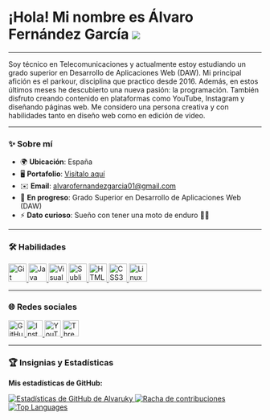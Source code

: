 # ¡Hola! Mi nombre es Álvaro Fernández García ![](https://user-images.githubusercontent.com/18350557/176309783-0785949b-9127-417c-8b55-ab5a4333674e.gif)

---

Soy técnico en Telecomunicaciones y actualmente estoy estudiando un grado superior en Desarrollo de Aplicaciones Web (DAW). Mi principal afición es el parkour, disciplina que practico desde 2016. Además, en estos últimos meses he descubierto una nueva pasión: la programación. También disfruto creando contenido en plataformas como YouTube, Instagram y diseñando páginas web. Me considero una persona creativa y con habilidades tanto en diseño web como en edición de video.

---

### ✨ Sobre mí
- 🌍 **Ubicación**: España
- 🖥️ **Portafolio**: [Visítalo aquí](http://github.com/Alvaruky/Portfolio-Web)
- ✉️ **Email**: [alvarofernandezgarcia01@gmail.com](mailto:alvarofernandezgarcia01@gmail.com)
- 🧠 **En progreso**: Grado Superior en Desarrollo de Aplicaciones Web (DAW)
- ⚡ **Dato curioso**: Sueño con tener una moto de enduro 🚵‍♂️

---

### 🛠️ Habilidades

<p align="left">
  <a href="https://git-scm.com/" target="_blank" rel="noreferrer">
    <img src="https://raw.githubusercontent.com/danielcranney/readme-generator/main/public/icons/skills/git-colored.svg" width="36" height="36" alt="Git" />
  </a>
  <a href="https://www.oracle.com/java/" target="_blank" rel="noreferrer">
    <img src="https://raw.githubusercontent.com/danielcranney/readme-generator/main/public/icons/skills/java-colored.svg" width="36" height="36" alt="Java" />
  </a>
  <a href="https://code.visualstudio.com/" target="_blank" rel="noreferrer">
    <img src="https://cdn.jsdelivr.net/gh/devicons/devicon/icons/vscode/vscode-original.svg" width="36" height="36" alt="Visual Studio Code" />
  </a>
  <a href="https://www.sublimetext.com/" target="_blank" rel="noreferrer">
    <img src="https://raw.githubusercontent.com/danielcranney/readme-generator/main/public/icons/skills/sublimetext-colored.svg" width="36" height="36" alt="Sublime Text" />
  </a>
  <a href="https://developer.mozilla.org/en-US/docs/Web/HTML" target="_blank" rel="noreferrer">
    <img src="https://raw.githubusercontent.com/danielcranney/readme-generator/main/public/icons/skills/html5-colored.svg" width="36" height="36" alt="HTML5" />
  </a>
  <a href="https://www.w3.org/TR/CSS/" target="_blank" rel="noreferrer">
    <img src="https://raw.githubusercontent.com/danielcranney/readme-generator/main/public/icons/skills/css3-colored.svg" width="36" height="36" alt="CSS3" />
  </a>
  <a href="https://www.linux.org" target="_blank" rel="noreferrer">
    <img src="https://raw.githubusercontent.com/danielcranney/readme-generator/main/public/icons/skills/linux-colored.svg" width="36" height="36" alt="Linux" />
  </a>
</p>

---

### 🌐 Redes sociales

<p align="left">
  <a href="https://www.github.com/Alvaruky" target="_blank" rel="noreferrer">
    <picture>
      <source media="(prefers-color-scheme: dark)" srcset="https://raw.githubusercontent.com/danielcranney/readme-generator/main/public/icons/socials/github-dark.svg" />
      <source media="(prefers-color-scheme: light)" srcset="https://raw.githubusercontent.com/danielcranney/readme-generator/main/public/icons/socials/github.svg" />
      <img src="https://raw.githubusercontent.com/danielcranney/readme-generator/main/public/icons/socials/github.svg" width="32" height="32" alt="GitHub" />
    </picture>
  </a>
  <a href="http://www.instagram.com/imalvaro__" target="_blank" rel="noreferrer">
    <picture>
      <source media="(prefers-color-scheme: dark)" srcset="https://raw.githubusercontent.com/danielcranney/readme-generator/main/public/icons/socials/instagram-dark.svg" />
      <source media="(prefers-color-scheme: light)" srcset="https://raw.githubusercontent.com/danielcranney/readme-generator/main/public/icons/socials/instagram.svg" />
      <img src="https://raw.githubusercontent.com/danielcranney/readme-generator/main/public/icons/socials/instagram.svg" width="32" height="32" alt="Instagram" />
    </picture>
  </a>
  <a href="https://www.youtube.com/@AlvaroFernandezFDP" target="_blank" rel="noreferrer">
    <picture>
      <source media="(prefers-color-scheme: dark)" srcset="https://raw.githubusercontent.com/danielcranney/readme-generator/main/public/icons/socials/youtube-dark.svg" />
      <source media="(prefers-color-scheme: light)" srcset="https://raw.githubusercontent.com/danielcranney/readme-generator/main/public/icons/socials/youtube.svg" />
      <img src="https://raw.githubusercontent.com/danielcranney/readme-generator/main/public/icons/socials/youtube.svg" width="32" height="32" alt="YouTube" />
    </picture>
  </a>
  <a href="https://www.threads.net/@imalvaro__" target="_blank" rel="noreferrer">
    <picture>
      <source media="(prefers-color-scheme: dark)" srcset="https://raw.githubusercontent.com/danielcranney/readme-generator/main/public/icons/socials/threads-dark.svg" />
      <source media="(prefers-color-scheme: light)" srcset="https://raw.githubusercontent.com/danielcranney/readme-generator/main/public/icons/socials/threads.svg" />
      <img src="https://raw.githubusercontent.com/danielcranney/readme-generator/main/public/icons/socials/threads.svg" width="32" height="32" alt="Threads" />
    </picture>
  </a>
</p>

---

### 🏆 Insignias y Estadísticas

**Mis estadísticas de GitHub:**

<a href="http://www.github.com/Alvaruky">
  <img src="https://github-readme-stats.vercel.app/api?username=Alvaruky&show_icons=true&count_private=true&title_color=0891b2&text_color=ffffff&icon_color=14b8a6&bg_color=1c1917&hide_border=true" alt="Estadísticas de GitHub de Alvaruky" />
</a>

<a href="http://www.github.com/Alvaruky">
  <img src="https://github-readme-streak-stats.herokuapp.com/?user=Alvaruky&stroke=ffffff&background=1c1917&ring=0891b2&fire=0891b2&currStreakNum=ffffff&currStreakLabel=0891b2&sideNums=ffffff&sideLabels=ffffff&dates=ffffff&hide_border=true" alt="Racha de contribuciones" />
</a>

<a href="https://github.com/Alvaruky">
  <img src="https://github-readme-stats.vercel.app/api/top-langs/?username=Alvaruky&langs_count=10&title_color=0891b2&text_color=ffffff&icon_color=14b8a6&bg_color=1c1917&hide_border=true&locale=en&custom_title=Top%20Languages" alt="Top Languages" />
</a>
